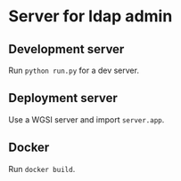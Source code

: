 # Server for ldap admin

## Development server

Run `python run.py` for a dev server.

## Deployment server

Use a WGSI server and import `server.app`.

## Docker

Run `docker build`.
